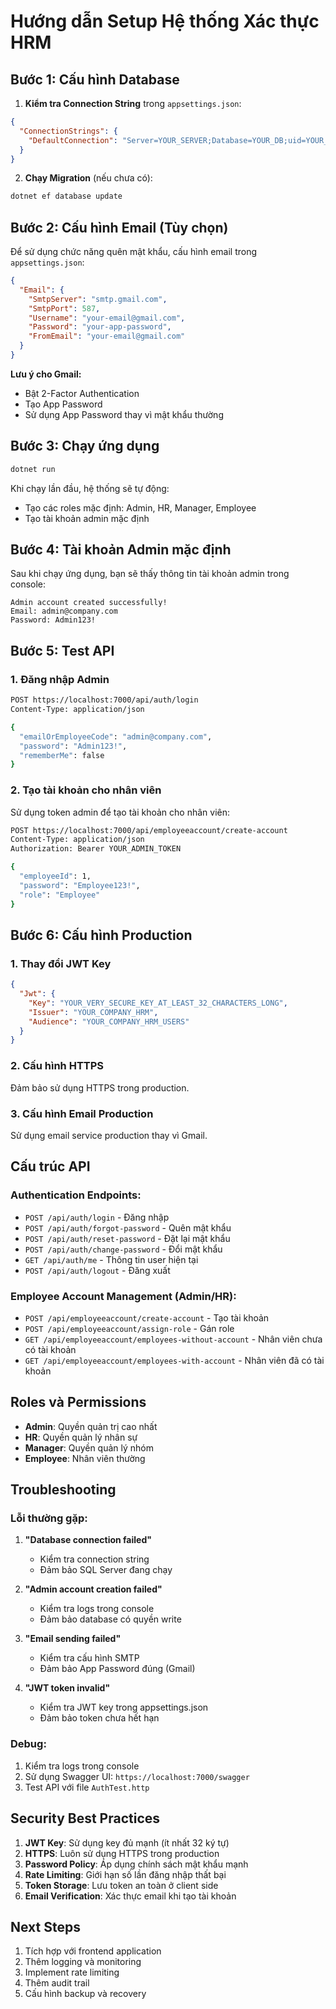 # Hướng dẫn Setup Hệ thống Xác thực HRM

## Bước 1: Cấu hình Database

1. **Kiểm tra Connection String** trong `appsettings.json`:
```json
{
  "ConnectionStrings": {
    "DefaultConnection": "Server=YOUR_SERVER;Database=YOUR_DB;uid=YOUR_USER;pwd=YOUR_PASSWORD;TrustServerCertificate=True"
  }
}
```

2. **Chạy Migration** (nếu chưa có):
```bash
dotnet ef database update
```

## Bước 2: Cấu hình Email (Tùy chọn)

Để sử dụng chức năng quên mật khẩu, cấu hình email trong `appsettings.json`:

```json
{
  "Email": {
    "SmtpServer": "smtp.gmail.com",
    "SmtpPort": 587,
    "Username": "your-email@gmail.com",
    "Password": "your-app-password",
    "FromEmail": "your-email@gmail.com"
  }
}
```

**Lưu ý cho Gmail:**
- Bật 2-Factor Authentication
- Tạo App Password
- Sử dụng App Password thay vì mật khẩu thường

## Bước 3: Chạy ứng dụng

```bash
dotnet run
```

Khi chạy lần đầu, hệ thống sẽ tự động:
- Tạo các roles mặc định: Admin, HR, Manager, Employee
- Tạo tài khoản admin mặc định

## Bước 4: Tài khoản Admin mặc định

Sau khi chạy ứng dụng, bạn sẽ thấy thông tin tài khoản admin trong console:

```
Admin account created successfully!
Email: admin@company.com
Password: Admin123!
```

## Bước 5: Test API

### 1. Đăng nhập Admin
```bash
POST https://localhost:7000/api/auth/login
Content-Type: application/json

{
  "emailOrEmployeeCode": "admin@company.com",
  "password": "Admin123!",
  "rememberMe": false
}
```

### 2. Tạo tài khoản cho nhân viên
Sử dụng token admin để tạo tài khoản cho nhân viên:

```bash
POST https://localhost:7000/api/employeeaccount/create-account
Content-Type: application/json
Authorization: Bearer YOUR_ADMIN_TOKEN

{
  "employeeId": 1,
  "password": "Employee123!",
  "role": "Employee"
}
```

## Bước 6: Cấu hình Production

### 1. Thay đổi JWT Key
```json
{
  "Jwt": {
    "Key": "YOUR_VERY_SECURE_KEY_AT_LEAST_32_CHARACTERS_LONG",
    "Issuer": "YOUR_COMPANY_HRM",
    "Audience": "YOUR_COMPANY_HRM_USERS"
  }
}
```

### 2. Cấu hình HTTPS
Đảm bảo sử dụng HTTPS trong production.

### 3. Cấu hình Email Production
Sử dụng email service production thay vì Gmail.

## Cấu trúc API

### Authentication Endpoints:
- `POST /api/auth/login` - Đăng nhập
- `POST /api/auth/forgot-password` - Quên mật khẩu
- `POST /api/auth/reset-password` - Đặt lại mật khẩu
- `POST /api/auth/change-password` - Đổi mật khẩu
- `GET /api/auth/me` - Thông tin user hiện tại
- `POST /api/auth/logout` - Đăng xuất

### Employee Account Management (Admin/HR):
- `POST /api/employeeaccount/create-account` - Tạo tài khoản
- `POST /api/employeeaccount/assign-role` - Gán role
- `GET /api/employeeaccount/employees-without-account` - Nhân viên chưa có tài khoản
- `GET /api/employeeaccount/employees-with-account` - Nhân viên đã có tài khoản

## Roles và Permissions

- **Admin**: Quyền quản trị cao nhất
- **HR**: Quyền quản lý nhân sự
- **Manager**: Quyền quản lý nhóm
- **Employee**: Nhân viên thường

## Troubleshooting

### Lỗi thường gặp:

1. **"Database connection failed"**
   - Kiểm tra connection string
   - Đảm bảo SQL Server đang chạy

2. **"Admin account creation failed"**
   - Kiểm tra logs trong console
   - Đảm bảo database có quyền write

3. **"Email sending failed"**
   - Kiểm tra cấu hình SMTP
   - Đảm bảo App Password đúng (Gmail)

4. **"JWT token invalid"**
   - Kiểm tra JWT key trong appsettings.json
   - Đảm bảo token chưa hết hạn

### Debug:

1. Kiểm tra logs trong console
2. Sử dụng Swagger UI: `https://localhost:7000/swagger`
3. Test API với file `AuthTest.http`

## Security Best Practices

1. **JWT Key**: Sử dụng key đủ mạnh (ít nhất 32 ký tự)
2. **HTTPS**: Luôn sử dụng HTTPS trong production
3. **Password Policy**: Áp dụng chính sách mật khẩu mạnh
4. **Rate Limiting**: Giới hạn số lần đăng nhập thất bại
5. **Token Storage**: Lưu token an toàn ở client side
6. **Email Verification**: Xác thực email khi tạo tài khoản

## Next Steps

1. Tích hợp với frontend application
2. Thêm logging và monitoring
3. Implement rate limiting
4. Thêm audit trail
5. Cấu hình backup và recovery

